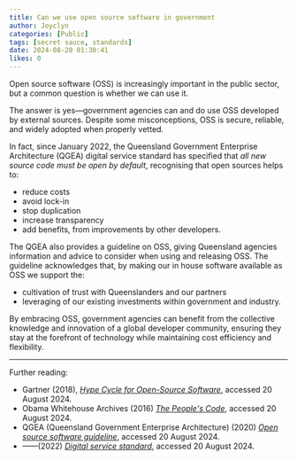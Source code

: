 ```yaml
---
title: Can we use open source software in government
author: Joyclyn
categories: [Public]
tags: [secret sauce, standards]
date: 2024-08-20 01:30:41 
likes: 0
---
```


Open source software (OSS) is increasingly important in the public sector, but a common question is whether we can use it.

The answer is yes—government agencies can and do use OSS developed by external sources. Despite some misconceptions, OSS is secure, reliable, and widely adopted when properly vetted.

In fact, since January 2022, the Queensland Government Enterprise Architecture (QGEA) digital service standard has specified that *all new source code must be open by default*, recognising that open sources helps to: 
* reduce costs
* avoid lock-in
* stop duplication
* increase transparency
* add benefits, from improvements by other developers.

The QGEA also provides a guideline on OSS, giving Queensland agencies information and advice to consider when using and releasing OSS. The guideline acknowledges that, by making our in house software available as OSS we support the: 
* cultivation of trust with Queenslanders and our partners
* leveraging of our existing investments within government and industry.

By embracing OSS, government agencies can benefit from the collective knowledge and innovation of a global developer community, ensuring they stay at the forefront of technology while maintaining cost efficiency and flexibility.

***

Further reading:
- Gartner (2018), *[Hype Cycle for Open-Source Software](https://www.gartner.com/en/documents/3891628)*, accessed 20 August 2024.
- Obama Whitehouse Archives (2016) *[The People's Code](https://obamawhitehouse.archives.gov/blog/2016/08/08/peoples-code)*, accessed 20 August 2024.
- QGEA (Queensland Government Enterprise Architecture) (2020) *[Open source software guideline](https://www.forgov.qld.gov.au/information-and-communication-technology/qgea-policies-standards-and-guidelines/open-source-software-guideline)*, accessed 20 August 2024.
- ——(2022) *[Digital service standard](https://www.forgov.qld.gov.au/information-and-communication-technology/qgea-policies-standards-and-guidelines/digital-service-standard)*, accessed 20 August 2024.